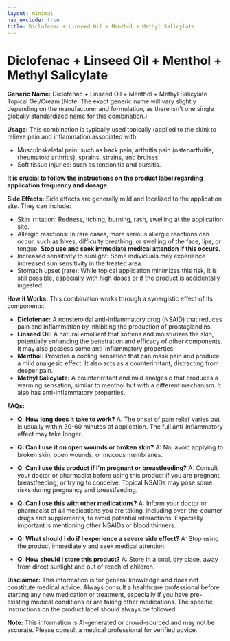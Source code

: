 ```yaml
---
layout: minimal
nav_exclude: true
title: Diclofenac + Linseed Oil + Menthol + Methyl Salicylate
---
```


# Diclofenac + Linseed Oil + Menthol + Methyl Salicylate

**Generic Name:**  Diclofenac + Linseed Oil + Menthol + Methyl Salicylate Topical Gel/Cream (Note: The exact generic name will vary slightly depending on the manufacturer and formulation, as there isn't one single globally standardized name for this combination.)

**Usage:** This combination is typically used topically (applied to the skin) to relieve pain and inflammation associated with:

* Musculoskeletal pain: such as back pain, arthritis pain (osteoarthritis, rheumatoid arthritis), sprains, strains, and bruises.
* Soft tissue injuries: such as tendonitis and bursitis.

**It is crucial to follow the instructions on the product label regarding application frequency and dosage.**

**Side Effects:** Side effects are generally mild and localized to the application site. They can include:

* Skin irritation: Redness, itching, burning, rash, swelling at the application site.
* Allergic reactions:  In rare cases, more serious allergic reactions can occur, such as hives, difficulty breathing, or swelling of the face, lips, or tongue.  **Stop use and seek immediate medical attention if this occurs.**
* Increased sensitivity to sunlight:  Some individuals may experience increased sun sensitivity in the treated area.
* Stomach upset (rare): While topical application minimizes this risk, it is still possible, especially with high doses or if the product is accidentally ingested.


**How it Works:** This combination works through a synergistic effect of its components:

* **Diclofenac:** A nonsteroidal anti-inflammatory drug (NSAID) that reduces pain and inflammation by inhibiting the production of prostaglandins.
* **Linseed Oil:**  A natural emollient that softens and moisturizes the skin, potentially enhancing the penetration and efficacy of other components. It may also possess some anti-inflammatory properties.
* **Menthol:** Provides a cooling sensation that can mask pain and produce a mild analgesic effect.  It also acts as a counterirritant, distracting from deeper pain.
* **Methyl Salicylate:** A counterirritant and mild analgesic that produces a warming sensation, similar to menthol but with a different mechanism. It also has anti-inflammatory properties.


**FAQs:**

* **Q: How long does it take to work?**  A: The onset of pain relief varies but is usually within 30-60 minutes of application. The full anti-inflammatory effect may take longer.

* **Q: Can I use it on open wounds or broken skin?** A: No, avoid applying to broken skin, open wounds, or mucous membranes.

* **Q: Can I use this product if I'm pregnant or breastfeeding?** A:  Consult your doctor or pharmacist before using this product if you are pregnant, breastfeeding, or trying to conceive.  Topical NSAIDs may pose some risks during pregnancy and breastfeeding.

* **Q: Can I use this with other medications?** A:  Inform your doctor or pharmacist of all medications you are taking, including over-the-counter drugs and supplements, to avoid potential interactions.  Especially important is mentioning other NSAIDs or blood thinners.

* **Q: What should I do if I experience a severe side effect?** A: Stop using the product immediately and seek medical attention.

* **Q: How should I store this product?** A: Store in a cool, dry place, away from direct sunlight and out of reach of children.


**Disclaimer:** This information is for general knowledge and does not constitute medical advice.  Always consult a healthcare professional before starting any new medication or treatment, especially if you have pre-existing medical conditions or are taking other medications.  The specific instructions on the product label should always be followed.


**Note:** This information is AI-generated or crowd-sourced and may not be accurate. Please consult a medical professional for verified advice.